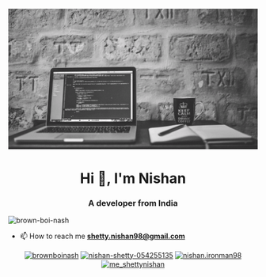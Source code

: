 ![banner](https://github.com/Brown-Boi-Nash/Brown-Boi-Nash/blob/master/banner.gif?raw=true)

<h1 align="center">Hi 👋, I'm Nishan</h1>
<h3 align="center">A developer from India</h3>

<p align="left"> <img src="https://komarev.com/ghpvc/?username=brown-boi-nash" alt="brown-boi-nash" /> </p>

- 📫 How to reach me **shetty.nishan98@gmail.com**

<p align="center">
<a href="https://dev.to/brownboinash" target="blank"><img align="center" src="https://cdn.jsdelivr.net/npm/simple-icons@3.0.1/icons/dev-dot-to.svg" alt="brownboinash" height="20" width="20" /></a>
<a href="https://linkedin.com/in/nishan-shetty-054255135" target="blank"><img align="center" src="https://cdn.jsdelivr.net/npm/simple-icons@3.0.1/icons/linkedin.svg" alt="nishan-shetty-054255135" height="20" width="20" /></a>
<a href="https://fb.com/nishan.ironman98" target="blank"><img align="center" src="https://cdn.jsdelivr.net/npm/simple-icons@3.0.1/icons/facebook.svg" alt="nishan.ironman98" height="20" width="20" /></a>
<a href="https://instagram.com/me_shettynishan" target="blank"><img align="center" src="https://cdn.jsdelivr.net/npm/simple-icons@3.0.1/icons/instagram.svg" alt="me_shettynishan" height="20" width="20" /></a>
</p>
